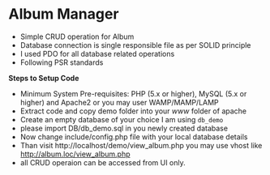 # Album Manager

* Simple CRUD operation for Album 
* Database connection is single responsible file as per SOLID principle
* I used PDO for all database related operations
* Following PSR standards




**Steps to Setup Code**

* Minimum System Pre-requisites: PHP (5.x or higher), MySQL (5.x or higher) and Apache2 or you may user WAMP/MAMP/LAMP
* Extract code and copy demo folder into your *www* folder of apache
* Create an empty database of your choice I am using `db_demo`  
* please import DB/db_demo.sql in you newly created database
* Now change include/config.php file with your local database details
* Than visit http://localhost/demo/view_album.php you may use vhost like http://album.loc/view_album.php
* all CRUD operaion can be accessed from UI only.


